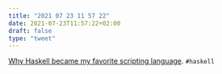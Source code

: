 ```yaml
---
title: "2021 07 23 11 57 22"
date: 2021-07-23T11:57:22+02:00
draft: false
type: "tweet"
---
```

[Why Haskell became my favorite scripting language](https://zignar.net/2021/07/09/why-haskell-became-my-favorite-scripting-language/). `#haskell`
